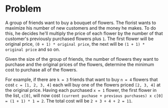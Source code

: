 # Problem

A group of friends want to buy a bouquet of flowers. The florist wants to maximize his number of new customers and the money he makes. To do this, he decides he'll multiply the price of each flower by the number of that customer's previously purchased flowers plus `1`. The first flower will be original price, `(0 + 1) * original price`, the next will be `(1 + 1) * original price` and so on.

Given the size of the group of friends, the number of flowers they want to purchase and the original prices of the flowers, determine the minimum cost to purchase all of the flowers.

For example, if there are `k = 3` friends that want to buy `n = 4` flowers that cost `c = [1, 2, 3, 4]` each will buy one of the flowers priced `[2, 3, 4]` at the original price. Having each purchased `x = 1` flower, the first flower in the list, `c[0]`, will now cost `(current puchase + previous purchases) x c[0] = (1 + 1) * 1 = 2`. The total cost will be `2 + 3 + 4 + 2 = 11`.

